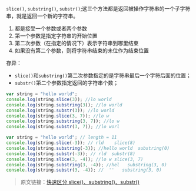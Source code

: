 `slice()`, `substring()`, `substr()`;这三个方法都是返回被操作字符串的一个子字符串，就是返回一个新的字符串。

1. 都是接受一个参数或者两个参数
2. 第一个参数是指定字符串的开始位置
3. 第二次参数（在指定的情况下）表示字符串到哪里结束
4. 如果没有第二个参数，则将字符串结束的未位作为结束位置

存异：

- `slice()`和`substring()`第二次参数指定的是字符串最后一个字符后面的位置；
- `substr()`第二个参数指定返回的字符串个数；

```js
var string = "hello world";
console.log(string.slice(3)); //lo world
console.log(string.substring(3)); //lo world
console.log(string.substr(3)); //lo world
console.log(string.slice(3, 7)); //lo w
console.log(string.substring(3, 7)); //lo w
console.log(string.substr(3, 7)); //lo worl
```

```js
var string = "hello world"; // length = 11
console.log(string.slice(-3)); // rld    slice(8)
console.log(string.substring(-3)); //hello world  substring(0)
console.log(string.substr(-3)); // rld  substr(8)
console.log(string.slice(3, -4)); //lo w slice(3, 7)
console.log(string.substring(3, -4)); //hel   substring(3, 0)
console.log(string.substr(3, -4)); //  ''   substring(3, 0)
```

> 原文链接：[快速区分 slice()、substring()、substr()](https://blog.csdn.net/qq_38209578/article/details/86086550)
